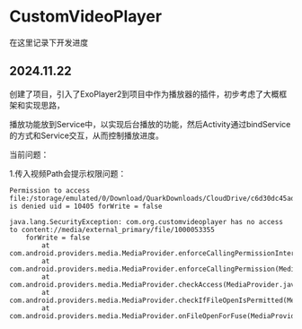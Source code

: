 # CustomVideoPlayer

在这里记录下开发进度



## 2024.11.22

创建了项目，引入了ExoPlayer2到项目中作为播放器的插件，初步考虑了大概框架和实现思路，

播放功能放到Service中，以实现后台播放的功能，然后Activity通过bindService的方式和Service交互，从而控制播放进度。

当前问题：

1.传入视频Path会提示权限问题：

```
Permission to access file:/storage/emulated/0/Download/QuarkDownloads/CloudDrive/c6d30dc45ad030fba581e89a33740ed3/321123.mov is denied uid = 10405 forWrite = false

java.lang.SecurityException: com.org.customvideoplayer has no access to content://media/external_primary/file/1000053355 
	forWrite = false
		at com.android.providers.media.MediaProvider.enforceCallingPermissionInternal(MediaProvider.java:10568)
		at com.android.providers.media.MediaProvider.enforceCallingPermission(MediaProvider.java:10465)
		at com.android.providers.media.MediaProvider.checkAccess(MediaProvider.java:10592)
		at com.android.providers.media.MediaProvider.checkIfFileOpenIsPermitted(MediaProvider.java:9586)
		at com.android.providers.media.MediaProvider.onFileOpenForFuse(MediaProvider.java:9699)
```

